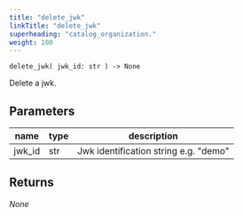 ```yaml
---
title: "delete_jwk"
linkTitle: "delete_jwk"
superheading: "catalog_organization."
weight: 100
---
```


``delete_jwk( jwk_id: str ) -> None``

Delete a jwk.

## Parameters

| name	 | type | 	description                            |
| -- | -- |-----------------------------------------|
| jwk_id	 | str | 	Jwk identification string e.g. "demo"  |

## Returns

_None_
